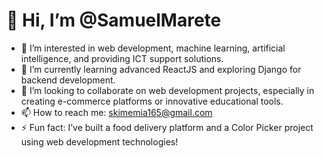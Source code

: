 # 👋 Hi, I’m @SamuelMarete

- 👀 I’m interested in web development, machine learning, artificial intelligence, and providing ICT support solutions.  
- 🌱 I’m currently learning advanced ReactJS and exploring Django for backend development.  
- 💞️ I’m looking to collaborate on web development projects, especially in creating e-commerce platforms or innovative educational tools.  
- 📫 How to reach me: skimemia165@gmail.com  
- ⚡ Fun fact: I’ve built a food delivery platform and a Color Picker project using web development technologies!  

<!---
SamuelMarete/SamuelMarete is a ✨ special ✨ repository because its `README.md` (this file) appears on your GitHub profile.
You can click the Preview link to take a look at your changes.
--->
